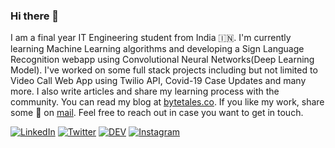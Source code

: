 ### Hi there 👋
I am a final year IT Engineering student from India 🇮🇳. I'm currently learning Machine Learning algorithms and developing a Sign Language Recognition webapp using Convolutional Neural Networks(Deep Learning Model). I've worked on some full stack projects including but not limited to Video Call Web App using Twilio API, Covid-19 Case Updates and many more. I also write articles and share my learning process with the community. You can read my blog at [bytetales.co](https://bytetales.co). If you like my work, share some 💙 on [mail](mailto:james@bytetales.co). Feel free to reach out in case you want to get in touch.

[![LinkedIn][1.1]][1]
[![Twitter][2.1]][2]
[![DEV][3.1]][3]
[![Instagram][4.1]][4]

[1.1]: https://img.icons8.com/color/48/000000/linkedin.png
[2.1]: https://img.icons8.com/fluent/48/000000/twitter.png
[3.1]: https://d2fltix0v2e0sb.cloudfront.net/dev-badge.svg
[4.1]: https://img.icons8.com/fluent/48/000000/instagram-new.png

[1]: https://www.linkedin.com/in/james-shah/
[2]: https://twitter.com/JamesShah18
[3]: https://dev.to/jamesshah
[4]: https:://instagram.com/word._.dreamer
